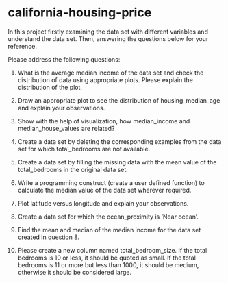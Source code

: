 # california-housing-price
In this project firstly examining the data set with different variables and understand the data set.
Then, answering the questions below for your reference.

Please address the following questions:

1. What is the average median income of the data set and check the distribution of data using appropriate plots. Please explain the distribution of the plot.

2. Draw an appropriate plot to see the distribution of housing_median_age and explain your observations.

3. Show with the help of visualization, how median_income and median_house_values are related?

4. Create a data set by deleting the corresponding examples from the data set for which total_bedrooms are not available.

5. Create a data set by filling the missing data with the mean value of the total_bedrooms in the original data set.

6. Write a programming construct (create a user defined function) to calculate the median value of the data set wherever required.

7. Plot latitude versus longitude and explain your observations.

8. Create a data set for which the ocean_proximity is ‘Near ocean’.

9. Find the mean and median of the median income for the data set created in question 8.

10. Please create a new column named total_bedroom_size. If the total bedrooms is 10 or less, it should be quoted as small. If the total bedrooms is 11 or more but less than 1000, it should be medium, otherwise it should be considered large.
